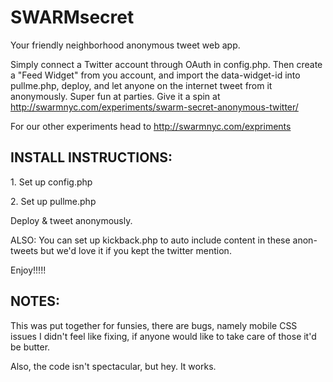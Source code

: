 SWARMsecret
===========================
Your friendly neighborhood anonymous tweet web app. 

Simply connect a Twitter account through OAuth in config.php. Then create a "Feed Widget" from you account, and import the data-widget-id into pullme.php, deploy, and let anyone on the internet tweet from it anonymously. Super fun at parties. Give it a spin at http://swarmnyc.com/experiments/swarm-secret-anonymous-twitter/

For our other experiments head to http://swarmnyc.com/expriments 

<h2>INSTALL INSTRUCTIONS:</h2>
<p>1. Set up config.php</p>
<p>2. Set up pullme.php</p>

Deploy & tweet anonymously. 

ALSO: You can set up kickback.php to auto include content in these anon-tweets but we'd love it if you kept the twitter mention.

Enjoy!!!!! 

<h2>NOTES:</h2> 

This was put together for funsies, there are bugs, namely mobile CSS issues I didn't feel like fixing, if anyone would like to take care of those it'd be butter. 

Also, the code isn't spectacular, but hey. It works. 
